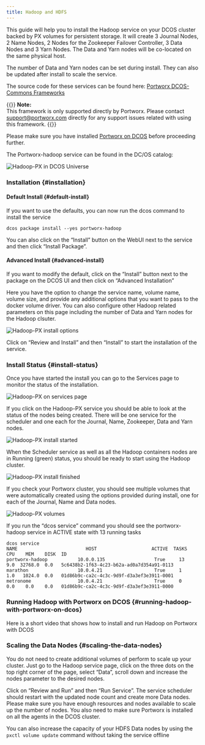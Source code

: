 ```yaml
---
title: Hadoop and HDFS
---
```


This guide will help you to install the Hadoop service on your DCOS cluster backed by PX volumes for persistent storage. It will create 3 Journal Nodes, 2 Name Nodes, 2 Nodes for the Zookeeper Failover Controller, 3 Data Nodes and 3 Yarn Nodes. The Data and Yarn nodes will be co-located on the same physical host.

The number of Data and Yarn nodes can be set during install. They can also be updated after install to scale the service.

The source code for these services can be found here: [Portworx DCOS-Commons Frameworks](https://github.com/portworx/dcos-commons)

{{<info>}}
**Note:**  
This framework is only supported directly by Portworx. Please contact support@portworx.com directly for any support issues related with using this framework.
{{</info>}}

Please make sure you have installed [Portworx on DCOS](/install-with-other/dcos) before proceeding further.

The Portworx-hadoop service can be found in the DC/OS catalog:

![Hadoop-PX in DCOS Universe](https://docs.portworx.com/images/dcos-hadoop-px-universe.png)

### Installation {#installation}

#### Default Install {#default-install}

If you want to use the defaults, you can now run the dcos command to install the service

```text
dcos package install --yes portworx-hadoop
```

You can also click on the “Install” button on the WebUI next to the service and then click “Install Package”.

#### Advanced Install {#advanced-install}

If you want to modify the default, click on the “Install” button next to the package on the DCOS UI and then click on “Advanced Installation”

Here you have the option to change the service name, volume name, volume size, and provide any additional options that you want to pass to the docker volume driver. You can also configure other Hadoop related parameters on this page including the number of Data and Yarn nodes for the Hadoop clsuter.

![Hadoop-PX install options](https://docs.portworx.com/images/dcos-hadoop-px-install-options.png)

Click on “Review and Install” and then “Install” to start the installation of the service.

### Install Status {#install-status}

Once you have started the install you can go to the Services page to monitor the status of the installation.

![Hadoop-PX on services page](https://docs.portworx.com/images/dcos-hadoop-px-service.png)

If you click on the Hadoop-PX service you should be able to look at the status of the nodes being created. There will be one service for the scheduler and one each for the Journal, Name, Zookeeper, Data and Yarn nodes.

![Hadoop-PX install started](https://docs.portworx.com/images/dcos-hadoop-px-started-install.png)

When the Scheduler service as well as all the Hadoop containers nodes are in Running \(green\) status, you should be ready to start using the Hadoop cluster.

![Hadoop-PX install finished](https://docs.portworx.com/images/dcos-hadoop-px-finished-install.png)

If you check your Portworx cluster, you should see multiple volumes that were automatically created using the options provided during install, one for each of the Journal, Name and Data nodes.

![Hadoop-PX volumes](https://docs.portworx.com/images/dcos-hadoop-px-volume-list.png)

If you run the “dcos service” command you should see the portworx-hadoop service in ACTIVE state with 13 running tasks

```text
dcos service
NAME                         HOST                    ACTIVE  TASKS  CPU    MEM    DISK  ID                                         
portworx-hadoop           10.0.0.135                  True     13   9.0  32768.0  0.0   5c6438b2-1f63-4c23-b62a-ad0a7d354a91-0113  
marathon                  10.0.4.21                   True     1    1.0   1024.0  0.0   01d86b9c-ca2c-4c3c-9d9f-d3a3ef3e3911-0001  
metronome                 10.0.4.21                   True     0    0.0    0.0    0.0   01d86b9c-ca2c-4c3c-9d9f-d3a3ef3e3911-0000  
```

###  Running Hadoop with Portworx on DCOS {#running-hadoop-with-portworx-on-dcos}

Here is a short video that shows how to install and run Hadoop on Portworx with DCOS  


### Scaling the Data Nodes {#scaling-the-data-nodes}

You do not need to create additional volumes of perform to scale up your cluster. Just go to the Hadoop service page, click on the three dots on the top right corner of the page, select “Data”, scroll down and increase the nodes parameter to the desired nodes.

Click on “Review and Run” and then “Run Service”. The service scheduler should restart with the updated node count and create more Data nodes. Please make sure you have enough resources and nodes available to scale up the number of nodes. You also need to make sure Portworx is installed on all the agents in the DCOS cluster.

You can also increase the capacity of your HDFS Data nodes by using the `pxctl volume update` command without taking the service offline
